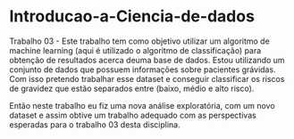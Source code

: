 # Introducao-a-Ciencia-de-dados

Trabalho 03 - Este trabalho tem como objetivo utilizar um algoritmo de machine learning (aqui é utilizado o algoritmo de classificação) para obtenção de resultados acerca deuma base de dados. Estou utilizando um conjunto de dados que possuem informações sobre pacientes grávidas. Com isso pretendo trabalhar esse dataset e conseguir classificar os riscos de gravidez que estão separados entre (baixo, médio e alto risco).

Então neste trabalho eu fiz uma nova análise exploratória, com um novo dataset e assim obtive um trabalho adequado com as perspectivas esperadas para o trabalho 03 desta disciplina.
